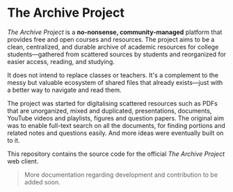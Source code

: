 # The Archive Project

_The Archive Project_ is a **no-nonsense, community-managed** platform that provides free and open courses and resources.
The project aims to be a clean, centralized, and durable archive of academic resources for college students—gathered from scattered sources by students and reorganized for easier access, reading, and studying.

It does not intend to replace classes or teachers.
It's a complement to the messy but valuable ecosystem of shared files that already exists—just with a better way to navigate and read them.

The project was started for digitalising scattered resources such as PDFs that are unorganized, mixed and duplicated, presentations, documents, YouTube videos and playlists, figures and question papers.
The original aim was to enable full-text search on all the documents, for finding portions and related notes and questions easily.
And more ideas were eventually built on to it.

This repository contains the source code for the official _The Archive Project_ web client.

> More documentation regarding development and contribution to be added soon.

<!--
## Roadmap

### Markdown Reader

Feature support:

- [x] KaTeX & Math
- [x] Images
- [x] Mermaid diagrams
- [ ] SVG & Excalidraw diagrams (can look into <https://github.com/rough-stuff/rough>)
- [ ] Charts
- [ ] Blockquotes
- [ ] Code blocks (with highlighting)

Enhancements:

- [ ] Image carousels
- [x] image lightbox support
- [ ] fix zoom in lightbox (bigger-picture pkg)
- [x] figures and captions

### Module View

- [ ] Figure section which lists all the figures
  - [x] Numbering the figures
- [ ] Table section
- [ ] Bottom bar
  - [ ] Go to top
  - [ ] Font size adjust tool
  - [ ] Table of contents view
- [ ] Search
  - [ ] Search indexes
  - [ ] Image -> VLM -> description (include in search)
  - [ ] Global & contextual search -->
